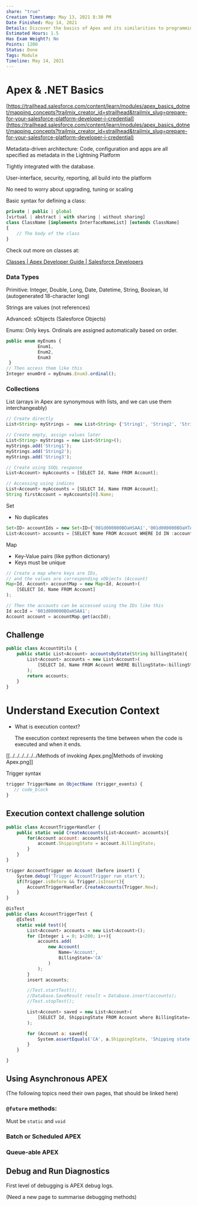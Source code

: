 ```yaml
---
share: "true"
Creation Timestamp: May 13, 2021 8:30 PM
Date Finished: May 14, 2021
Details: Discover the basics of Apex and its similarities to programming with .NET
Estimated Hours: 1.5
Has Exam Weight?: No
Points: 1200
Status: Done
Tags: Module
Timeline: May 14, 2021
---
```



# Apex & .NET Basics



[https://trailhead.salesforce.com/content/learn/modules/apex_basics_dotnet/mapping_concepts?trailmix_creator_id=strailhead&trailmix_slug=prepare-for-your-salesforce-platform-developer-i-credential](https://trailhead.salesforce.com/content/learn/modules/apex_basics_dotnet/mapping_concepts?trailmix_creator_id=strailhead&trailmix_slug=prepare-for-your-salesforce-platform-developer-i-credential)

Metadata-driven architecture: Code, configuration and apps are all specified as metadata in the Lightning Platform

Tightly integrated with the database.

User-interface, security, reporting, all build into the platform

No need to worry about upgrading, tuning or scaling

Basic syntax for defining a class:

```jsx
private | public | global
[virtual | abstract | with sharing | without sharing]
class ClassName [implements InterfaceNameList] [extends ClassName]
{
    // The body of the class
}
```

Check out more on classes at:

[Classes | Apex Developer Guide | Salesforce Developers](https://developer.salesforce.com/docs/atlas.en-us.apexcode.meta/apexcode/apex_classes_understanding.htm)

### Data Types

Primitive: Integer, Double, Long, Date, Datetime, String, Boolean, Id (autogenerated 18-character long)

Strings are values (not references)

Advanced: sObjects (Salesforce Objects)

Enums: Only keys. Ordinals are assigned automatically based on order.

```jsx
public enum myEnums {
            Enum1,
            Enum2,
            Enum3
 }
// Then access them like this
Integer enumOrd = myEnums.Enum3.ordinal();
```

### Collections

List (arrays in Apex are synonymous with lists, and we can use them interchangeably)

```jsx
// Create directly
List<String> myStrings =  new List<String> {'String1', 'String2', 'String3' };

// Create empty, assign values later
List<String> myStrings = new List<String>();
myStrings.add('String1');
myStrings.add('String2');
myStrings.add('String3');

// Create using SOQL response
List<Account> myAccounts = [SELECT Id, Name FROM Account];

// Accessing using indices
List<Account> myAccounts = [SELECT Id, Name FROM Account];
String firstAccount = myAccounts[0].Name;
```

Set

- No duplicates

```jsx
Set<ID> accountIds = new Set<ID>{'001d000000BOaHSAA1','001d000000BOaHTAA1'};
List<Account> accounts = [SELECT Name FROM Account WHERE Id IN :accountIds];
```

Map

- Key-Value pairs (like python dictionary)
- Keys must be unique

```jsx
// Create a map where keys are IDs,
// and the values are corresponding sObjects (Account)
Map<Id, Account> accountMap = new Map<Id, Account>(
	[SELECT Id, Name FROM Account]
);

// Then the accounts can be accessed using the IDs like this
Id accId = '001d000000BOaHSAA1';
Account account = accountMap.get(accId);
```

## Challenge

```jsx
public class AccountUtils {
    public static List<Account> accountsByState(String billingState){
        List<Account> accounts = new List<Account>(
            [SELECT Id, Name FROM Account WHERE BillingState=:billingState]
        );
        return accounts;
    }
}
```

# Understand Execution Context

- What is execution context?

    The execution context represents the time between when the code is executed and when it ends.


[[../../../../../../Methods of invoking Apex.png|Methods of invoking Apex.png]]

Trigger syntax

```jsx
trigger TriggerName on ObjectName (trigger_events) {
   // code_block
}
```

## Execution context challenge solution

```jsx
public class AccountTriggerHandler {
    public static void CreateAccounts(List<Account> accounts){
        for(Account account: accounts){
            account.ShippingState = account.BillingState;
        }
    }
}
```

```jsx
trigger AccountTrigger on Account (before insert) {
    System.debug('Trigger AccountTrigger run start');
    if(Trigger.isBefore && Trigger.isInsert){
    	AccountTriggerHandler.CreateAccounts(Trigger.New);
    }
}
```

```jsx
@isTest
public class AccountTriggerTest {
	@IsTest
    static void test(){
    	List<Account> accounts = new List<Account>();
        for (Integer i = 0; i<200; i++){
            accounts.add(
            	new Account(
                	Name='Account',
                    BillingState='CA'
                )
            );
        }
        insert accounts;

        //Test.startTest();
        //Database.SaveResult result = Database.insert(accounts);
        //Test.stopTest();

        List<Account> saved = new List<Account>(
        	[SELECT Id, ShippingState FROM Account where BillingState='CA']
        );

        for (Account a: saved){
            System.assertEquals('CA', a.ShippingState, 'Shipping state is not CA');
        }
    }

}
```

## Using Asynchronous APEX

(The following topics need their own pages, that should be linked here)

### `@future` methods:

Must be `static` and `void`

### Batch or Scheduled APEX

### Queue-able APEX

## Debug and Run Diagnostics

First level of debugging is APEX debug logs.

(Need a new page to summarise debugging methods)
